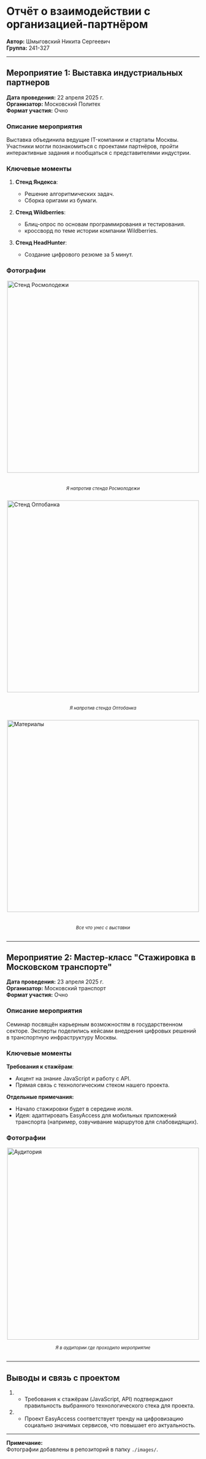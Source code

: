 # Отчёт о взаимодействии с организацией-партнёром  

**Автор:** Шмыговский Никита Сергеевич  
**Группа:** 241-327

---

## Мероприятие 1: Выставка индустриальных партнеров  

**Дата проведения:** 22 апреля 2025 г.  
**Организатор:** Московский Политех  
**Формат участия:** Очно  

### Описание мероприятия  
Выставка объединила ведущие IT-компании и стартапы Москвы. Участники могли познакомиться с проектами партнёров, пройти интерактивные задания и пообщаться с представителями индустрии.  

### Ключевые моменты  
1. **Стенд Яндекса**:  
   - Решение алгоритмических задач.  
   - Сборка оригами из бумаги.  

2. **Стенд Wildberries**:  
   - Блиц-опрос по основам программирования и тестирования.  
   - кроссворд по теме истории компании Wildberries.  

3. **Стенд HeadHunter**:  
   - Создание цифрового резюме за 5 минут.    

### Фотографии  
<div style="display: flex; flex-direction: column; align-items: center; gap: 10px; margin: 10px 0;">
  <img src="./images/image1.jpg" alt="Стенд Росмолодежи" style="width: 500px; height: auto;">
  <small>
    
  *Я напротив стенда Росмолодежи*</small>
  
  <img src="./images/image2.jpg" alt="Стенд Оптобанка" style="width: 500px; height: auto;">
  <small>
    
  *Я напротив стенда Оптобанка*</small>
  
  <img src="./images/image4.jpg" alt="Материалы" style="width: 500px; height: auto;">
  <small>
    
  *Все что унес с выставки*</small>
</div>


---

## Мероприятие 2: Мастер-класс "Стажировка в Московском транспорте"  

**Дата проведения:** 23 апреля 2025 г.  
**Организатор:** Московский транспорт  
**Формат участия:** Очно  

### Описание мероприятия  
Семинар посвящён карьерным возможностям в государственном секторе. Эксперты поделились кейсами внедрения цифровых решений в транспортную инфраструктуру Москвы.  

### Ключевые моменты  
**Требования к стажёрам**:  
   - Акцент на знание JavaScript и работу с API.  
   - Прямая связь с технологическим стеком нашего проекта.

**Отдельные примечания:**
 - Начало стажировки будет в середине июля.
 - Идея: адаптировать EasyAccess для мобильных приложений транспорта (например, озвучивание маршрутов для слабовидящих).  
 

### Фотографии  
<div style="display: flex; flex-direction: column; align-items: center; margin: 10px 0;">
  <img src="./images/image3.jpg" alt="Аудитория" style="width: 500px; height: auto;">
  <small>
    
  *Я в аудитории где проходило мероприятие*</small>
</div>


---

## Выводы и связь с проектом  
1. - Требования к стажёрам (JavaScript, API) подтверждают правильность выбранного технологического стека для проекта.  

2.  - Проект EasyAccess соответствует тренду на цифровизацию социально значимых сервисов, что повышает его актуальность.  

---

**Примечание:**  
Фотографии добавлены в репозиторий в папку `./images/`.
